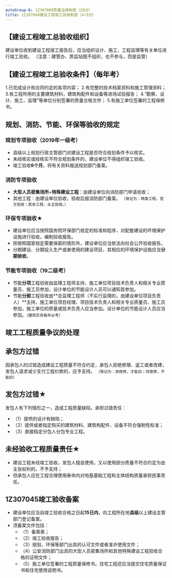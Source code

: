 ```yaml
---
autoGroup-6: 1Z307000质量法律制度（20分）
title: 1Z307040建设工程竣工验收制度（4~5分）
---
```

## 【建设工程竣工总验收组织】
建设单位收到建设工程竣工报告后，应当组织设计、施工、工程监理等有关单位进行竣工验收。
（注意：建管办、质监站既不组织，也不参与，而是监管）
## 【建设工程竣工总验收条件】（每年考）
1.已完成设计和合同约定的各项内容；
2.有完整的技术档案资料和施工管理资料；
3.有工程所用的主要建筑材料，建筑构配件和设备等进场试验报告；
4.“勘察、设计、施工、监理”等单位分别签署的质量合格文件；
5.有施工单位签署的工程保修书。
## 规划、消防、节能、环保等验收的规定
### 规划专项验收（2019年一级考）
- 县级以上规划行政主管部门对建设工程是否符合规划条件予以核实。
- 未经核实或经核实不符合规划条件的，建设单位不得组织竣工验收。
- 竣工验收**6个月**，将有关资料报送规划部门备案。

### 消防专项验收
- **大型人员密集场所**+**特殊建设工程**：由建设单位向消防部门申请验收；
- 其他工程：由建设单位验收，验收后报消防部门备案。
`（简记为：两类工程，官方验收；其余工程，业主验收。）`

### 环保专项验收★
- 建设单位应当按照国务院环保部门规定的标准和程序，对配套建设的环境保护设施进行验收，编制验收报告。
- 除按照国家规定需要保密的情形外，建设单位应当依法向社会公开验收报告。
- 分期建设、分期投入生产或者使用的建设项目，其相应的环境保护设施应当**分期验收**。

### 节能专项验收（19二级考）
- 节能**分项**工程验收由监理工程师主持，施工单位项目技术负责人和相关专业质量员、施工员参加，设计单位的节能设计人员可以通知其参加。
- 节能**分部**工程验收由**总监理工程师（不实行监理的，由建设单位项目负责人）**主持，施工单位项目经理、项目技术负责人和相关专业质量员、施工员参加，施工单位的质量或技术负责人应当参加。设计单位的节能设计人员应当参加。`（建筑实务每年必考）`

## 竣工工程质量争议的处理
## 承包方过错
因承包人的过错造成建设工程质量不符合约定，承包人拒绝修理、返工或者改建，发包人请求减少支付工程价款的，应予支持。
`（简记为：拒绝修，才能扣；同意修，不能扣）`

## 发包方过错★
发包人有下列情形之一，造成工程质量缺陷，承担过错责任：
- （1）提供的设计有缺陷；
- （2）提供或者指定购买的建筑材料、建筑构配件、设备不符合强制性标准；
- （3）直接指定分包人分包专业工程。

## 未经验收工程质量责任★
- 建设工程未经竣工验收，发包人擅自使用，又以使用部分质量不符合约定为由主张权利的，不予支持；
- 但承包人应在工程合理使用寿命内对地基基础工程和主体结构质量承担民事责任。

## 1Z307045竣工验收备案
- 建设单位应当自竣工验收合格之日起**15日内**，向工程所在地**县级**以上建设主管部门登记备案。
- 须备案文件包括：
    - （1）备案表；
    - （2）竣工验收报告；
    - （3）规划、环保等部门出具的认可文件或者准许使用文件；
    - （4）公安消防部门出具的大型人员密集场所和其他特殊建设工程验收合格的证明文件；
    - （5）施工单位签署的工程质量保修书。住宅工程还应当提交住宅质量保证书和住宅使用说明书。
